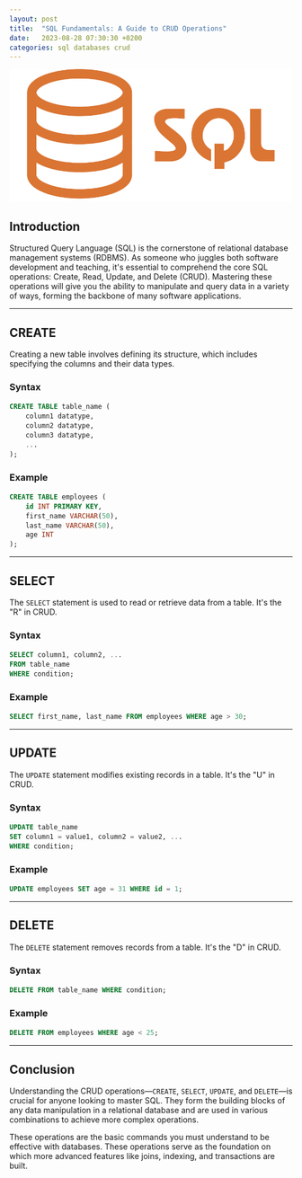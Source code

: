 ```yaml
---
layout: post
title:  "SQL Fundamentals: A Guide to CRUD Operations"
date:   2023-08-28 07:30:30 +0200
categories: sql databases crud
---
```


![SQL Banner](/assets/images/sql.png)

## Introduction

Structured Query Language (SQL) is the cornerstone of relational database management systems (RDBMS). As someone who juggles both software development and teaching, it's essential to comprehend the core SQL operations: Create, Read, Update, and Delete (CRUD). Mastering these operations will give you the ability to manipulate and query data in a variety of ways, forming the backbone of many software applications. 

---

## CREATE

Creating a new table involves defining its structure, which includes specifying the columns and their data types.

### Syntax

```sql
CREATE TABLE table_name (
    column1 datatype,
    column2 datatype,
    column3 datatype,
    ...
);
```

### Example

```sql
CREATE TABLE employees (
    id INT PRIMARY KEY,
    first_name VARCHAR(50),
    last_name VARCHAR(50),
    age INT
);
```

---

## SELECT

The `SELECT` statement is used to read or retrieve data from a table. It's the "R" in CRUD.

### Syntax

```sql
SELECT column1, column2, ...
FROM table_name
WHERE condition;
```

### Example

```sql
SELECT first_name, last_name FROM employees WHERE age > 30;
```

---

## UPDATE

The `UPDATE` statement modifies existing records in a table. It's the "U" in CRUD.

### Syntax

```sql
UPDATE table_name
SET column1 = value1, column2 = value2, ...
WHERE condition;
```

### Example

```sql
UPDATE employees SET age = 31 WHERE id = 1;
```

---

## DELETE

The `DELETE` statement removes records from a table. It's the "D" in CRUD.

### Syntax

```sql
DELETE FROM table_name WHERE condition;
```

### Example

```sql
DELETE FROM employees WHERE age < 25;
```

---

## Conclusion

Understanding the CRUD operations—`CREATE`, `SELECT`, `UPDATE`, and `DELETE`—is crucial for anyone looking to master SQL. They form the building blocks of any data manipulation in a relational database and are used in various combinations to achieve more complex operations.

These operations are the basic commands you must understand to be effective with databases. These operations serve as the foundation on which more advanced features like joins, indexing, and transactions are built.
